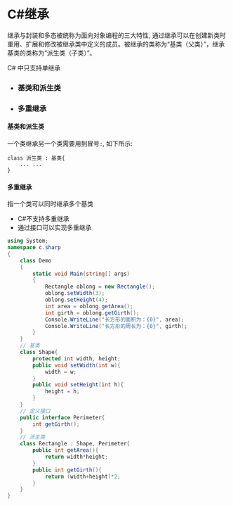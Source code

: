 # C#继承



继承与封装和多态被统称为面向对象编程的三大特性, 通过继承可以在创建新类时重用、扩展和修改被继承类中定义的成员。被继承的类称为“基类（父类）”，继承基类的类称为“派生类（子类）”。

C# 中只支持单继承

- ### 基类和派生类

- ### 多重继承

#### 基类和派生类

一个类继承另一个类需要用到冒号`:`, 如下所示:

```
class 派生类 : 基类{
    ... ...
}
```

#### 多重继承

指一个类可以同时继承多个基类

- C#不支持多重继承
- 通过接口可以实现多重继承

```C#
using System;
namespace c.sharp
{
    class Demo
    {
        static void Main(string[] args) 
        {
            Rectangle oblong = new Rectangle();
            oblong.setWidth(3);
            oblong.setHeight(4);
            int area = oblong.getArea();
            int girth = oblong.getGirth();
            Console.WriteLine("长方形的面积为：{0}", area);
            Console.WriteLine("长方形的周长为：{0}", girth);
        }
    }
    // 基类
    class Shape{
        protected int width, height;
        public void setWidth(int w){
            width = w;
        }
        public void setHeight(int h){
            height = h;
        }
    }
    // 定义接口
    public interface Perimeter{
        int getGirth();
    }
    // 派生类
    class Rectangle : Shape, Perimeter{
        public int getArea(){
            return width*height;
        }
        public int getGirth(){
            return (width+height)*2;
        }
    }
}
```








